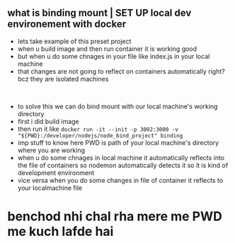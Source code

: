 ## what is binding mount | SET UP local dev environement with docker

- lets take example of this preset project
- when u build image and then run container it is working good
- but when u do some chnages in your file like index.js in your local machine 
- that changes are not going to reflect on containers automatically right? bcz they are isolated machines

<br/>

- to solve this we can do bind mount with our local machine's working directory
- first i did build image
- then run it like `docker run -it --init -p 3002:3000 -v "${PWD}:/developer/nodejs/node_bind_project" binding` 
- imp stuff to know here PWD is path of your local machine's directory where you are working 
- when u do some chnages in local machine it automatically reflects into the file of containers so nodemon automatically detects it so it is kind of development environment
- vice versa when you do some changes in file of container it reflects to your localmachine file


# benchod nhi chal rha mere me PWD me kuch lafde hai